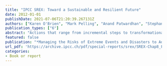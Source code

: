 ```yaml
---
title: "IPCC SREX: Toward a Sustainable and Resilient Future"
date: 2012-01-01
publishDate: 2021-07-06T21:20:39.267131Z
authors: ["Karen O'Brien", "Mark Pelling", "Anand Patwardhan", "Stephane Hallegatte", "Andrew Maskrey", "Taikan Oki", "Ursula Oswald-Spring", "Thomas Wilbanks", "Pius Zebhe Yanda", "Carlo Giupponi"]
publication_types: ["6"]
abstract: "Actions that range from incremental steps to transformational changes are essential for reducing risk from weather and climate extremes (high agreement, robust evidence). [8.6, 8.7] Incremental steps aim to improve efficiency within existing technological, governance, and value systems, whereas transformation may involve alterations of fundamental attributes of those systems. The balance between incremental and transformational approaches depends on evolving risk profiles and underlying social and ecological conditions. Disaster risk, climate change impacts, and capacity to cope and adapt are unevenly distributed. Vulnerability is often concentrated in poorer countries or groups, although the wealthy can also be vulnerable to extreme events. Where vulnerability is high and adaptive capacity relatively low, changes in extreme climate and weather events can make it difficult for systems to adapt sustainably without transformational changes. Such transformations, where they are required, are facilitated through increased emphasis on adaptive management, learning, innovation, and leadership. Evidence indicates that disaster risk management and adaptation policy can be integrated, reinforcing, and supportive – but this requires careful coordination that reaches across domains of policy and practice (high agreement, medium evidence). [8.2, 8.3, 8.5, 8.7] Including disaster risk management in resilient and sustainable development pathways is facilitated through integrated, systemic approaches that enhance capacity to cope with, adapt to, and shape unfolding processes of change, while taking into consideration multiple stressors, different prioritized values, and competing policy goals."
featured: false
publication: "*Managing the Risks of Extreme Events and Disasters to Advance Climate Change Adaptation: Special Report of the Intergovernmental Panel on Climate Change*"
url_pdf: 'https://archive.ipcc.ch/pdf/special-reports/srex/SREX-Chap8_FINAL.pdf'
categories:
- Book or report
---
```


